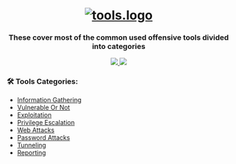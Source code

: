 <h1 align="center">
  <br>
  <a href="https://github.com/smadi0x86/CSC-RedOps"><img src="https://thumbs.gfycat.com/ScratchyAlertBergerpicard-max-1mb.gif" alt="tools.logo"></a>
  <br>
  </h1>

<h3 align="center">These cover most of the common used offensive tools divided into categories</h3>
 
<p align="center">
  <a href="">
   <img src=https://img.shields.io/badge/Red-Team-darkred>
   <img src=https://img.shields.io/badge/Offensive-Tools-blue>
  </a>
  </p>
  
### 🛠️ Tools Categories:

- [Information Gathering](https://github.com/smadi0x86/CSC-RedOps/tree/main/Start/0x3-Tools/InformationGathering)
- [Vulnerable Or Not](https://github.com/smadi0x86/CSC-RedOps/tree/main/Start/0x3-Tools/VulnerableOrNot)
- [Exploitation](https://github.com/smadi0x86/CSC-RedOps/tree/main/Start/0x3-Tools/Exploitation)
- [Privilege Escalation](https://github.com/smadi0x86/CSC-RedOps/tree/main/Start/0x3-Tools/PrivilegeEscalation)
- [Web Attacks](https://github.com/smadi0x86/CSC-RedOps/tree/main/Start/0x3-Tools/WebAttacks)
- [Password Attacks](https://github.com/smadi0x86/CSC-RedOps/tree/main/Start/0x3-Tools/PasswordAttacks)
- [Tunneling](https://github.com/smadi0x86/CSC-RedOps/tree/main/Start/0x3-Tools/Tunneling)
- [Reporting](https://github.com/smadi0x86/CSC-RedOps/tree/main/Start/0x3-Tools/Reporting)
